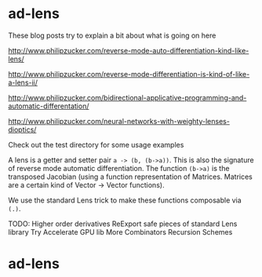 # ad-lens
These blog posts try to explain a bit about what is going on here

http://www.philipzucker.com/reverse-mode-auto-differentiation-kind-like-lens/

http://www.philipzucker.com/reverse-mode-differentiation-is-kind-of-like-a-lens-ii/

http://www.philipzucker.com/bidirectional-applicative-programming-and-automatic-differentation/

http://www.philipzucker.com/neural-networks-with-weighty-lenses-dioptics/

Check out the test directory for some usage examples

A lens is a getter and setter pair ```a -> (b, (b->a))```. This is also the signature of reverse mode automatic differentiation. The function ```(b->a)``` is the transposed Jacobian (using a function representation of Matrices. Matrices are a certain kind of Vector -> Vector functions).

We use the standard Lens trick to make these functions composable via ```(.)```.


TODO:
Higher order derivatives
ReExport safe pieces of standard Lens library
Try Accelerate GPU lib
More Combinators
Recursion Schemes

# ad-lens
